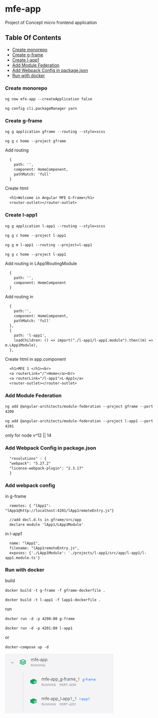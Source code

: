 # mfe-app

Project of Concept micro frontend application 

## Table Of Contents

* [Create monorepo](#create-monorepo)
* [Create g-frame](#create-gframe)
* [Create l-app1](#create-lapp1)
* [Add Module Federation](#add-mod-fed)
* [Add Webpack Config in package.json](#add-webpack-config-in-packagejson)
* [Run with docker](#run-with-docker)

### Create monorepo <a name="create-monorepo"></a>
  `ng new mfe-app --createApplication false`
  
  `ng config cli.packageManager yarn`

### Create g-frame <a name="create-gframe"></a>
  `ng g application gframe --routing --style=scss`
  
  `ng g c home --project gframe`

Add routing
  ```json5
    {
      path: '',
      component: HomeComponent,
      pathMatch: 'full'
    }
  ```

Create html
  ```angular2html
    <h1>Welcome in Angular MFE G-Frame</h1>
    <router-outlet></router-outlet>
  ```

### Create l-app1 <a name="create-lapp1"></a>
  `ng g application l-app1 --routing --style=scss`
  
  `ng g c home --project l-app1` 
  
  `ng g m l-app1 --routing --project=l-app1`
  
  `ng g c home --project l-app1`

Add routing in LApp1RoutingModule 
  ```json5
    {
      path: '',
      component: HomeComponent
    }
  ```
  
Add routing in 
  ```json5
    {
      path:'',
      component: HomeComponent,
      pathMatch: 'full'
    },
    {
      path: 'l-app1',
      loadChildren: () => import("./l-app1/l-app1.module").then((m) => m.LApp1Module),
    },
  ```

Create html in app.component
  ```angular2html
    <h1>MFE 1 </h1><br>
    <a routerLink="/">Home</a><br>
    <a routerLink="/l-app1">L-App1</a>
    <router-outlet></router-outlet>
  ```

### Add Module Federation <a name="add-mod-fed"></a>
  `ng add @angular-architects/module-federation --project gframe --port 4200` 
  
  `ng add @angular-architects/module-federation --project l-app1 --port 4201`   
  
  only for node v^12 || 14
  
### Add Webpack Config in package.json <a name="add-webpack-config-in-packagejson"></a>
  ```json5
    "resolutions" : {
    "webpack": "5.27.2"
    "license-webpack-plugin": "2.3.17"
    }
  ```

### Add webpack config
in g-frame
```json5
  remotes: { "lApp1": "lApp1@http://localhost:4201/lApp1remoteEntry.js"}
```
```json5
  //add decl.d.ts in gframe/src/app
  declare module 'lApp1/LApp1Module'
```

in l-app1
```json5
  name: "lApp1",
  filename: "lApp1remoteEntry.js",
  exposes: {'./LApp1Module': './projects/l-app1/src/app/l-app1/l-app1.module.ts'}
```

### Run with docker <a name="run-with-docker"></a>
build

  `docker build -t g-frame -f gframe-dockerfile .`

  `docker build -t l-app1 -f lapp1-dockerfile .`

run

  `docker run -d -p 4200:80 g-frame`

  `docker run -d -p 4201:80 l-app1`

or

  `docker-compose up -d`

![alt text](https://raw.githubusercontent.com/CrisBogucki/mfe-app/main/images/docker.png?raw=true)


  
